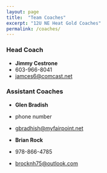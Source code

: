 ```yaml
---
layout: page
title:  "Team Coaches"
excerpt: "12U NE Heat Gold Coaches"
permalink: /coaches/
---
```


### Head Coach
* **Jimmy Cestrone**
* 603-966-8041
* jamces6@comcast.net

### Assistant Coaches
* **Glen Bradish**
* phone number
* gbradhish@myfairpoint.net

* **Brian Rock**
* 978-866-4785
* brocknh75@outlook.com
